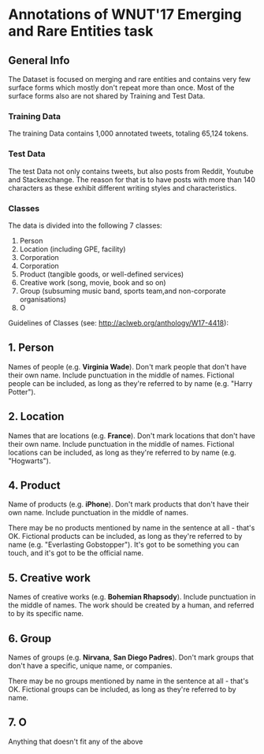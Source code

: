# Annotations of WNUT'17 Emerging and Rare Entities task

## General Info
The Dataset is focused on merging  and rare entities and contains very few surface forms which mostly don't repeat more than once. Most of the surface forms also are not shared by Training and Test Data.

### Training Data
The training Data contains 1,000  annotated tweets, totaling 65,124 tokens.

### Test Data
The test Data not only contains tweets, but also posts from Reddit, Youtube and Stackexchange. The reason for that is to have posts with more than 140 characters as these exhibit different writing styles and characteristics.

### Classes
The data is divided into the following 7 classes:

1. Person
2. Location (including GPE, facility)
3. Corporation 
3. Corporation 
4. Product (tangible goods, or well-defined services)
5. Creative work (song, movie, book and so on)
6. Group (subsuming music band, sports team,and non-corporate organisations)
7. O

Guidelines of Classes (see: http://aclweb.org/anthology/W17-4418): 

## 1. Person

Names of people (e.g. **Virginia Wade**). Don't mark people that don't have their own name. Include punctuation in the middle of names. Fictional people can be included, as long as they're referred to by name (e.g. "Harry Potter").


## 2. Location 

Names that are locations (e.g. **France**). Don't mark locations that don't have their own name. Include punctuation in the middle of names. Fictional locations can be included, as long as they're referred to by name (e.g. "Hogwarts").


## 4. Product

Name of products (e.g. **iPhone**). Don't mark products that don't have their own name. Include punctuation in the middle of names.

There may be no products mentioned by name in the sentence at all - that's OK. Fictional products can be included, as long as they're referred to by name (e.g. "Everlasting Gobstopper"). It's got to be something you can touch, and it's got to be the official name.


## 5. Creative work

Names of creative works (e.g. **Bohemian Rhapsody**). Include punctuation in the middle of names. The work should be created by a human, and referred to by its specific name.



## 6. Group

Names of groups (e.g. **Nirvana**, **San Diego Padres**). Don't mark groups that don't have a specific, unique name, or companies.

There may be no groups mentioned by name in the sentence at all - that's OK. Fictional groups can be included, as long as they're referred to by name.


## 7. O

Anything that doesn't fit any of the above


